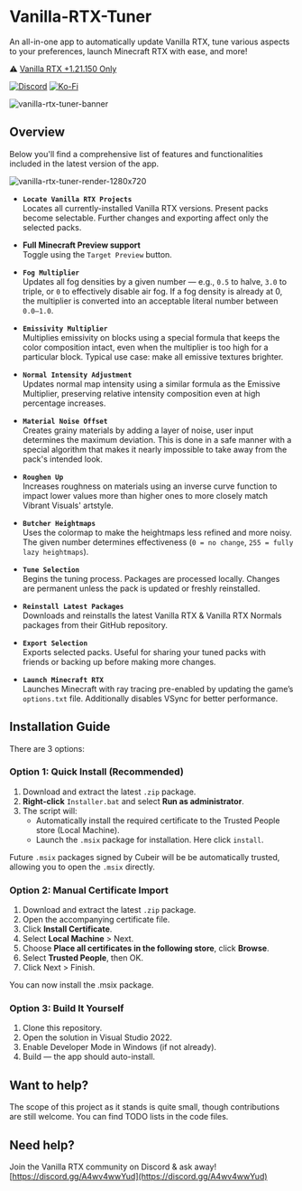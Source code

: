 # Vanilla-RTX-Tuner

An all-in-one app to automatically update Vanilla RTX, tune various aspects to your preferences, launch Minecraft RTX with ease, and more!

⚠️ [Vanilla RTX +1.21.150 Only](https://github.com/Cubeir/Vanilla-RTX)

[![Discord](https://img.shields.io/discord/721377277480402985?style=flat-square&logo=discord&logoColor=F4E9D3&label=Discord&color=F4E9D3&cacheSeconds=3600)](https://discord.gg/A4wv4wwYud)
[![Ko-Fi](https://img.shields.io/badge/-support%20my%20work💖-F4E9D3?style=flat-square&logo=ko-fi&logoColor=F4E9D3&labelColor=555555)](https://ko-fi.com/cubeir)

![vanilla-rtx-tuner-banner](https://github.com/user-attachments/assets/75ba9d74-e482-4934-a06f-f7db07992a15)

## Overview

Below you'll find a comprehensive list of features and functionalities included in the latest version of the app.   

![vanilla-rtx-tuner-render-1280x720](https://github.com/user-attachments/assets/1b2cf19e-22fb-4ad2-a4f3-1f124f7a3d52)



- **`Locate Vanilla RTX Projects`**  
  Locates all currently-installed Vanilla RTX versions. Present packs become selectable. Further changes and exporting affect only the selected packs.

- **Full Minecraft Preview support**  
  Toggle using the `Target Preview` button.

- **`Fog Multiplier`**  
  Updates all fog densities by a given number — e.g., `0.5` to halve, `3.0` to triple, or `0` to effectively disable air fog. If a fog density is already at 0, the multiplier is converted into an acceptable literal number between `0.0–1.0`.

- **`Emissivity Multiplier`**  
  Multiplies emissivity on blocks using a special formula that keeps the color composition intact, even when the multiplier is too high for a particular block. Typical use case: make all emissive textures brighter.

- **`Normal Intensity Adjustment`**  
  Updates normal map intensity using a similar formula as the Emissive Multiplier, preserving relative intensity composition even at high percentage increases.

- **`Material Noise Offset`**  
  Creates grainy materials by adding a layer of noise, user input determines the maximum deviation.
  This is done in a safe manner with a special algorithm that makes it nearly impossible to take away from the pack's intended look.

- **`Roughen Up`**  
  Increases roughness on materials using an inverse curve function to impact lower values more than higher ones to more closely match Vibrant Visuals' artstyle.

- **`Butcher Heightmaps`**  
  Uses the colormap to make the heightmaps less refined and more noisy. The given number determines effectiveness (`0 = no change`, `255 = fully lazy heightmaps`).

- **`Tune Selection`**  
  Begins the tuning process. Packages are processed locally. Changes are permanent unless the pack is updated or freshly reinstalled.

- **`Reinstall Latest Packages`**  
  Downloads and reinstalls the latest Vanilla RTX & Vanilla RTX Normals packages from their GitHub repository.

- **`Export Selection`**  
  Exports selected packs. Useful for sharing your tuned packs with friends or backing up before making more changes.

- **`Launch Minecraft RTX`**  
  Launches Minecraft with ray tracing pre-enabled by updating the game’s `options.txt` file. Additionally disables VSync for better performance.

## Installation Guide

There are 3 options:

### Option 1: Quick Install (Recommended)

1. Download and extract the latest `.zip` package.
2. **Right-click** `Installer.bat` and select **Run as administrator**.
3. The script will:
   - Automatically install the required certificate to the Trusted People store (Local Machine).
   - Launch the `.msix` package for installation. Here click `install`.

Future `.msix` packages signed by Cubeir will be be automatically trusted, allowing you to open the `.msix` directly.


### Option 2: Manual Certificate Import

1. Download and extract the latest `.zip` package.
2. Open the accompanying certificate file.
3. Click **Install Certificate**.
4. Select **Local Machine** > Next.
5. Choose **Place all certificates in the following store**, click **Browse**.
6. Select **Trusted People**, then OK.
7. Click Next > Finish.

You can now install the .msix package.

### Option 3: Build It Yourself

1. Clone this repository.
2. Open the solution in Visual Studio 2022.
3. Enable Developer Mode in Windows (if not already).
4. Build — the app should auto-install.


## Want to help?

The scope of this project as it stands is quite small, though contributions are still welcome.
You can find TODO lists in the code files.

## Need help?

Join the Vanilla RTX community on Discord & ask away! [https://discord.gg/A4wv4wwYud](https://discord.gg/A4wv4wwYud)


